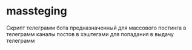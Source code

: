 # massteging
Скрипт телеграмм бота предназначенный для массового постинга в телеграмм каналы постов в хэштегами для попадания в выдачу телеграмм
